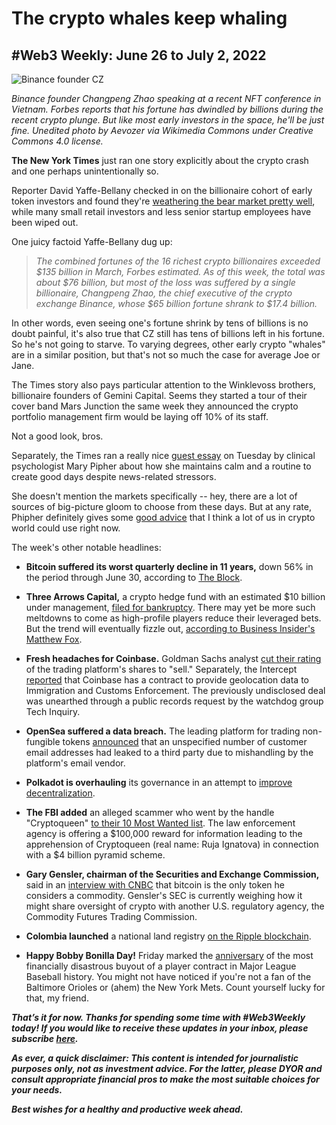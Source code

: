 # The crypto whales keep whaling
## #Web3 Weekly: June 26 to July 2, 2022

![Binance founder CZ](https://upload.wikimedia.org/wikipedia/commons/7/7f/CZ_at_Vietnam_NFT_Summit.jpg)

*Binance founder Changpeng Zhao speaking at a recent NFT conference in Vietnam. Forbes reports that his fortune has dwindled by billions during the recent crypto plunge. But like most early investors in the space, he'll be just fine. Unedited photo by Aevozer via Wikimedia Commons under Creative Commons 4.0 license.*

**The New York Times** just ran one story explicitly about the crypto crash and one perhaps unintentionally so.

Reporter David Yaffe-Bellany checked in on the billionaire cohort of early token investors and found they're [weathering the bear market pretty well](https://www.nytimes.com/2022/06/29/technology/crypto-crash-divide.html), while many small retail investors and less senior startup employees have been wiped out.

One juicy factoid Yaffe-Bellany dug up:

<em><blockquote>The combined fortunes of the 16 richest crypto billionaires exceeded $135 billion in March, Forbes estimated. As of this week, the total was about $76 billion, but most of the loss was suffered by a single billionaire, Changpeng Zhao, the chief executive of the crypto exchange Binance, whose $65 billion fortune shrank to $17.4 billion.</blockquote></em>

In other words, even seeing one's fortune shrink by tens of billions is no doubt painful, it's also true that CZ still has tens of billions left in his fortune. So he's not going to starve. To varying degrees, other early crypto "whales" are in a similar position, but that's not so much the case for average Joe or Jane.

The Times story also pays particular attention to the Winklevoss brothers, billionaire founders of Gemini Capital. Seems they started a tour of their cover band Mars Junction the same week they announced the crypto portfolio management firm would be laying off 10% of its staff.

Not a good look, bros.

Separately, the Times ran a really nice [guest essay](https://www.nytimes.com/2022/06/28/opinion/coping-climate-war-happiness.html) on Tuesday by clinical psychologist Mary Pipher about how she maintains calm and a routine to create good days despite news-related stressors. 

She doesn't mention the markets specifically -- hey, there are a lot of sources of big-picture gloom to choose from these days. But at any rate, Phipher definitely gives some [good advice](https://www.nytimes.com/2022/06/28/opinion/coping-climate-war-happiness.html) that I think a lot of us in crypto world could use right now.

The week's other notable headlines:

- **Bitcoin suffered its worst quarterly decline in 11 years,** down 56% in the period through June 30, according to [The Block](https://www.theblock.co/post/155035/bitcoin-registers-its-worst-quarter-in-11-years-amid-crypto-market-tumult).

- **Three Arrows Capital,** a crypto hedge fund with an estimated $10 billion under management, [filed for bankruptcy](https://www.msn.com/en-us/money/companies/crypto-hedge-fund-three-arrows-files-for-us-bankruptcy/ar-AAZ78EW). There may yet be more such meltdowns to come as high-profile players reduce their leveraged bets. But the trend will eventually fizzle out, [according to Business Insider's Matthew Fox](https://markets.businessinsider.com/news/currencies/crypto-market-deleveraging-near-end-three-arrows-capital-bitcoin-jpmorgan-2022-6?op=1). 

- **Fresh headaches for Coinbase.** Goldman Sachs analyst [cut their rating](https://www.coindesk.com/business/2022/06/27/goldman-cuts-coinbase-to-sell-due-to-fall-in-crypto-prices-and-industry-activity-shares-drop/) of the trading platform's shares to "sell." Separately, the Intercept [reported](https://theintercept.com/2022/06/29/crypto-coinbase-tracer-ice/) that Coinbase has a contract to provide geolocation data to Immigration and Customs Enforcement. The previously undisclosed deal was unearthed through a public records request by the watchdog group Tech Inquiry.

- **OpenSea suffered a data breach.** The leading platform for trading non-fungible tokens [announced](https://opensea.io/blog/safety-security/important-update-on-email-vendor-security-incident/) that an unspecified number of customer email addresses had leaked to a third party due to mishandling by the platform's email vendor.

- **Polkadot is overhauling** its governance in an attempt to [improve decentralization](https://www.theblock.co/post/154838/polkadot-to-scrap-its-council-body-in-new-governance-system).

- **The FBI added** an alleged scammer who went by the handle "Cryptoqueen" [to their 10 Most Wanted list](https://www.reuters.com/world/us/us-adds-cryptoqueen-most-wanted-list-over-alleged-4-billion-fraud-2022-06-30/). The law enforcement agency is offering a $100,000 reward for information leading to the apprehension of Cryptoqueen (real name: Ruja Ignatova) in connection with a $4 billion pyramid scheme. 

- **Gary Gensler, chairman of the Securities and Exchange Commission,** said in an [interview with CNBC](https://www.cnbc.com/video/2022/06/27/sec-chair-gary-gensler-discusses-potential-crypto-regulation-and-stablecoins.html) that bitcoin is the only token he considers a commodity. Gensler's SEC is currently weighing how it might share oversight of crypto with another U.S. regulatory agency, the Commodity Futures Trading Commission.

- **Colombia launched** a national land registry [on the Ripple blockchain](https://bitcoinist.com/colombia-land-registry-xrpl-ripple-made-it-happen/).

- **Happy Bobby Bonilla Day!** Friday marked the [anniversary](https://nypost.com/2022/07/01/happy-bobby-bonilla-day-only-13-more-years-until-hes-off-the-payroll/) of the most financially disastrous buyout of a player contract in Major League Baseball history. You might not have noticed if you're not a fan of the Baltimore Orioles or (ahem) the New York Mets. Count yourself lucky for that, my friend.

_**That’s it for now. Thanks for spending some time with #Web3Weekly today! If you would like to receive these updates in your inbox, please subscribe [here](https://w3w.news).**_

_**As ever, a quick disclaimer: This content is intended for journalistic purposes only, not as investment advice. For the latter, please DYOR and consult appropriate financial pros to make the most suitable choices for your needs.**_

_**Best wishes for a healthy and productive week ahead.**_  
